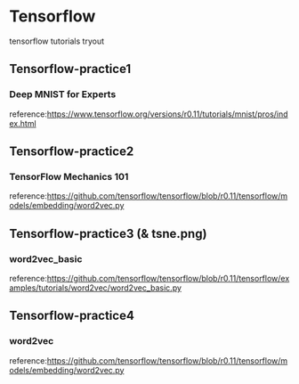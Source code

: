 # Tensorflow
tensorflow tutorials tryout
## Tensorflow-practice1
### Deep MNIST for Experts
reference:https://www.tensorflow.org/versions/r0.11/tutorials/mnist/pros/index.html
## Tensorflow-practice2
### TensorFlow Mechanics 101
reference:https://github.com/tensorflow/tensorflow/blob/r0.11/tensorflow/models/embedding/word2vec.py
## Tensorflow-practice3 (& tsne.png)
### word2vec_basic
reference:https://github.com/tensorflow/tensorflow/blob/r0.11/tensorflow/examples/tutorials/word2vec/word2vec_basic.py
## Tensorflow-practice4
### word2vec
reference:https://github.com/tensorflow/tensorflow/blob/r0.11/tensorflow/models/embedding/word2vec.py
